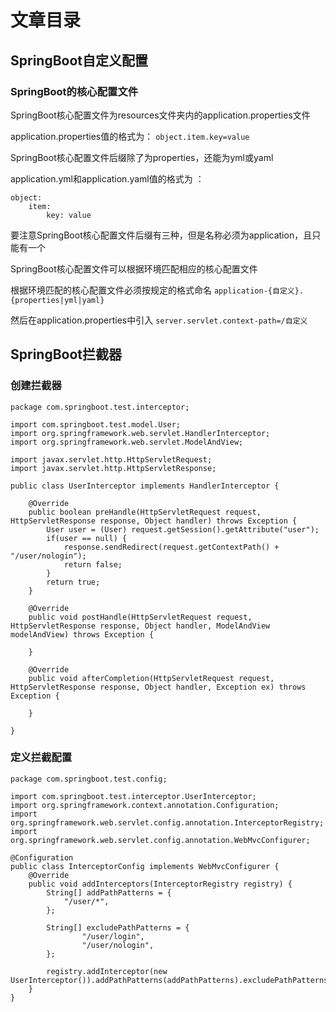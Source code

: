 # 文章目录
## SpringBoot自定义配置
### SpringBoot的核心配置文件
SpringBoot核心配置文件为resources文件夹内的application.properties文件

application.properties值的格式为： ``object.item.key=value`` 

SpringBoot核心配置文件后缀除了为properties，还能为yml或yaml

application.yml和application.yaml值的格式为 ：
```
object:
    item:
        key: value
``` 

要注意SpringBoot核心配置文件后缀有三种，但是名称必须为application，且只能有一个

SpringBoot核心配置文件可以根据环境匹配相应的核心配置文件

根据环境匹配的核心配置文件必须按规定的格式命名 ``application-{自定义}.{properties|yml|yaml}``

然后在application.properties中引入 ``server.servlet.context-path=/自定义``

## SpringBoot拦截器
### 创建拦截器
```
package com.springboot.test.interceptor;

import com.springboot.test.model.User;
import org.springframework.web.servlet.HandlerInterceptor;
import org.springframework.web.servlet.ModelAndView;

import javax.servlet.http.HttpServletRequest;
import javax.servlet.http.HttpServletResponse;

public class UserInterceptor implements HandlerInterceptor {

    @Override
    public boolean preHandle(HttpServletRequest request, HttpServletResponse response, Object handler) throws Exception {
        User user = (User) request.getSession().getAttribute("user");
        if(user == null) {
            response.sendRedirect(request.getContextPath() + "/user/nologin");
            return false;
        }
        return true;
    }

    @Override
    public void postHandle(HttpServletRequest request, HttpServletResponse response, Object handler, ModelAndView modelAndView) throws Exception {

    }

    @Override
    public void afterCompletion(HttpServletRequest request, HttpServletResponse response, Object handler, Exception ex) throws Exception {

    }

}

```
### 定义拦截配置
```
package com.springboot.test.config;

import com.springboot.test.interceptor.UserInterceptor;
import org.springframework.context.annotation.Configuration;
import org.springframework.web.servlet.config.annotation.InterceptorRegistry;
import org.springframework.web.servlet.config.annotation.WebMvcConfigurer;

@Configuration
public class InterceptorConfig implements WebMvcConfigurer {
    @Override
    public void addInterceptors(InterceptorRegistry registry) {
        String[] addPathPatterns = {
            "/user/*",
        };

        String[] excludePathPatterns = {
                "/user/login",
                "/user/nologin",
        };

        registry.addInterceptor(new UserInterceptor()).addPathPatterns(addPathPatterns).excludePathPatterns(excludePathPatterns);
    }
}

```